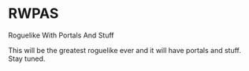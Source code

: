 RWPAS
================================

Roguelike With Portals And Stuff

This will be the greatest roguelike ever and it will have portals and stuff.
Stay tuned.

